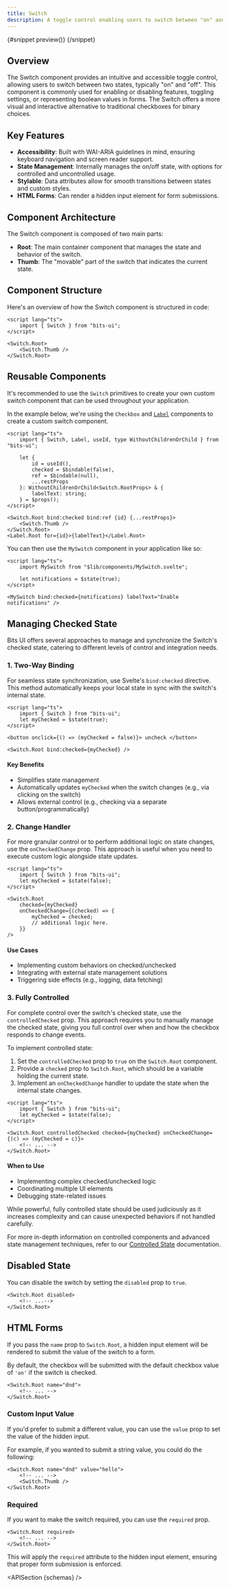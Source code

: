 ```yaml
---
title: Switch
description: A toggle control enabling users to switch between "on" and "off" states.
---
```


<script>
	import { APISection, ComponentPreviewV2, SwitchDemo, SwitchDemoCustom, Callout } from '$lib/components/index.js'
	export let schemas;
</script>

<ComponentPreviewV2 name="switch-demo" comp="Switch">

{#snippet preview()}
<SwitchDemo />
{/snippet}

</ComponentPreviewV2>

## Overview

The Switch component provides an intuitive and accessible toggle control, allowing users to switch between two states, typically "on" and "off". This component is commonly used for enabling or disabling features, toggling settings, or representing boolean values in forms. The Switch offers a more visual and interactive alternative to traditional checkboxes for binary choices.

## Key Features

-   **Accessibility**: Built with WAI-ARIA guidelines in mind, ensuring keyboard navigation and screen reader support.
-   **State Management**: Internally manages the on/off state, with options for controlled and uncontrolled usage.
-   **Stylable**: Data attributes allow for smooth transitions between states and custom styles.
-   **HTML Forms**: Can render a hidden input element for form submissions.

## Component Architecture

The Switch component is composed of two main parts:

-   **Root**: The main container component that manages the state and behavior of the switch.
-   **Thumb**: The "movable" part of the switch that indicates the current state.

## Component Structure

Here's an overview of how the Switch component is structured in code:

```svelte
<script lang="ts">
	import { Switch } from "bits-ui";
</script>

<Switch.Root>
	<Switch.Thumb />
</Switch.Root>
```

## Reusable Components

It's recommended to use the `Switch` primitives to create your own custom switch component that can be used throughout your application.

In the example below, we're using the `Checkbox` and [`Label`](/docs/components/label) components to create a custom switch component.

```svelte title="MySwitch.svelte"
<script lang="ts">
	import { Switch, Label, useId, type WithoutChildrenOrChild } from "bits-ui";

	let {
		id = useId(),
		checked = $bindable(false),
		ref = $bindable(null),
		...restProps
	}: WithoutChildrenOrChild<Switch.RootProps> & {
		labelText: string;
	} = $props();
</script>

<Switch.Root bind:checked bind:ref {id} {...restProps}>
	<Switch.Thumb />
</Switch.Root>
<Label.Root for={id}>{labelText}</Label.Root>
```

You can then use the `MySwitch` component in your application like so:

```svelte
<script lang="ts">
	import MySwitch from "$lib/components/MySwitch.svelte";

	let notifications = $state(true);
</script>

<MySwitch bind:checked={notifications} labelText="Enable notifications" />
```

## Managing Checked State

Bits UI offers several approaches to manage and synchronize the Switch's checked state, catering to different levels of control and integration needs.

### 1. Two-Way Binding

For seamless state synchronization, use Svelte's `bind:checked` directive. This method automatically keeps your local state in sync with the switch's internal state.

```svelte
<script lang="ts">
	import { Switch } from "bits-ui";
	let myChecked = $state(true);
</script>

<button onclick={() => (myChecked = false)}> uncheck </button>

<Switch.Root bind:checked={myChecked} />
```

#### Key Benefits

-   Simplifies state management
-   Automatically updates `myChecked` when the switch changes (e.g., via clicking on the switch)
-   Allows external control (e.g., checking via a separate button/programmatically)

### 2. Change Handler

For more granular control or to perform additional logic on state changes, use the `onCheckedChange` prop. This approach is useful when you need to execute custom logic alongside state updates.

```svelte
<script lang="ts">
	import { Switch } from "bits-ui";
	let myChecked = $state(false);
</script>

<Switch.Root
	checked={myChecked}
	onCheckedChange={(checked) => {
		myChecked = checked;
		// additional logic here.
	}}
/>
```

#### Use Cases

-   Implementing custom behaviors on checked/unchecked
-   Integrating with external state management solutions
-   Triggering side effects (e.g., logging, data fetching)

### 3. Fully Controlled

For complete control over the switch's checked state, use the `controlledChecked` prop. This approach requires you to manually manage the checked state, giving you full control over when and how the checkbox responds to change events.

To implement controlled state:

1. Set the `controlledChecked` prop to `true` on the `Switch.Root` component.
2. Provide a `checked` prop to `Switch.Root`, which should be a variable holding the current state.
3. Implement an `onCheckedChange` handler to update the state when the internal state changes.

```svelte
<script lang="ts">
	import { Switch } from "bits-ui";
	let myChecked = $state(false);
</script>

<Switch.Root controlledChecked checked={myChecked} onCheckedChange={(c) => (myChecked = c)}>
	<!-- ... -->
</Switch.Root>
```

#### When to Use

-   Implementing complex checked/unchecked logic
-   Coordinating multiple UI elements
-   Debugging state-related issues

<Callout>

While powerful, fully controlled state should be used judiciously as it increases complexity and can cause unexpected behaviors if not handled carefully.

For more in-depth information on controlled components and advanced state management techniques, refer to our [Controlled State](/docs/controlled-state) documentation.

</Callout>

## Disabled State

You can disable the switch by setting the `disabled` prop to `true`.

```svelte /disabled/
<Switch.Root disabled>
	<!-- ...-->
</Switch.Root>
```

<SwitchDemoCustom disabled labelText="Do not disturb" />

## HTML Forms

If you pass the `name` prop to `Switch.Root`, a hidden input element will be rendered to submit the value of the switch to a form.

By default, the checkbox will be submitted with the default checkbox value of `'on'` if the switch is checked.

```svelte /name="dnd"/
<Switch.Root name="dnd">
	<!-- ... -->
</Switch.Root>
```

### Custom Input Value

If you'd prefer to submit a different value, you can use the `value` prop to set the value of the hidden input.

For example, if you wanted to submit a string value, you could do the following:

```svelte /value="hello"/
<Switch.Root name="dnd" value="hello">
	<!-- ... -->
	<Switch.Thumb />
</Switch.Root>
```

### Required

If you want to make the switch required, you can use the `required` prop.

```svelte /required/
<Switch.Root required>
	<!-- ... -->
</Switch.Root>
```

This will apply the `required` attribute to the hidden input element, ensuring that proper form submission is enforced.

<APISection {schemas} />

